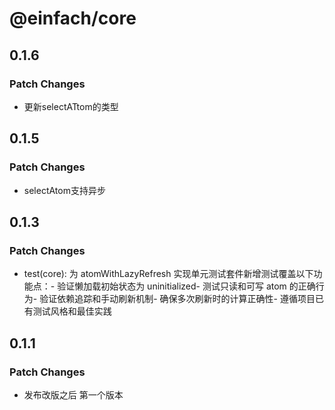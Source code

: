 # @einfach/core

## 0.1.6

### Patch Changes

- 更新selectATtom的类型

## 0.1.5

### Patch Changes

- selectAtom支持异步

## 0.1.3

### Patch Changes

- test(core): 为 atomWithLazyRefresh 实现单元测试套件新增测试覆盖以下功能点：- 验证懒加载初始状态为 uninitialized- 测试只读和可写 atom 的正确行为- 验证依赖追踪和手动刷新机制- 确保多次刷新时的计算正确性- 遵循项目已有测试风格和最佳实践

## 0.1.1

### Patch Changes

- 发布改版之后 第一个版本
